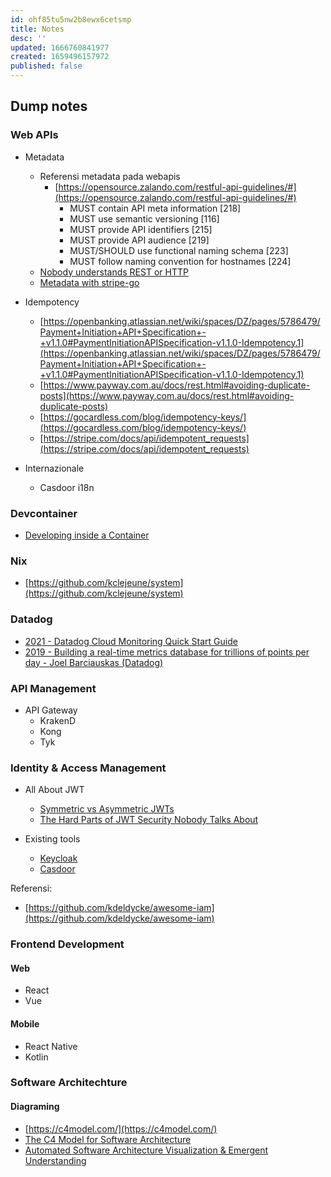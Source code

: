 ```yaml
---
id: ohf85tu5nw2b8ewx6cetsmp
title: Notes
desc: ''
updated: 1666760841977
created: 1659496157972
published: false
---
```


## Dump notes

### Web APIs

- Metadata
  - Referensi metadata pada webapis
    - [https://opensource.zalando.com/restful-api-guidelines/#](https://opensource.zalando.com/restful-api-guidelines/#)
      - MUST contain API meta information [218]
      - MUST use semantic versioning [116]
      - MUST provide API identifiers [215]
      - MUST provide API audience [219]
      - MUST/SHOULD use functional naming schema [223]
      - MUST follow naming convention for hostnames [224]
  - [Nobody understands REST or HTTP](https://steveklabnik.com/writing/nobody-understands-rest-or-http)
  - [Metadata with stripe-go](https://www.youtube.com/watch?v=qeCDxIfneww&feature=emb_title)
  
- Idempotency
  - [https://openbanking.atlassian.net/wiki/spaces/DZ/pages/5786479/Payment+Initiation+API+Specification+-+v1.1.0#PaymentInitiationAPISpecification-v1.1.0-Idempotency.1](https://openbanking.atlassian.net/wiki/spaces/DZ/pages/5786479/Payment+Initiation+API+Specification+-+v1.1.0#PaymentInitiationAPISpecification-v1.1.0-Idempotency.1)
  - [https://www.payway.com.au/docs/rest.html#avoiding-duplicate-posts](https://www.payway.com.au/docs/rest.html#avoiding-duplicate-posts)
  - [https://gocardless.com/blog/idempotency-keys/](https://gocardless.com/blog/idempotency-keys/)
  - [https://stripe.com/docs/api/idempotent_requests](https://stripe.com/docs/api/idempotent_requests)

- Internazionale
  - Casdoor i18n

### Devcontainer

- [Developing inside a Container](https://code.visualstudio.com/docs/remote/containers)

### Nix

- [https://github.com/kclejeune/system](https://github.com/kclejeune/system)

### Datadog

- [2021 - Datadog Cloud Monitoring Quick Start Guide](https://learning.oreilly.com/library/view/datadog-cloud-monitoring/9781800568730/)
- [2019 - Building a real-time metrics database for trillions of points per day - Joel Barciauskas (Datadog)](https://learning.oreilly.com/videos/oreilly-software-architecture/0636920333777/0636920333777-video329424/)

### API Management

- API Gateway
  - KrakenD
  - Kong
  - Tyk

### Identity & Access Management

- All About JWT
  - [Symmetric vs Asymmetric JWTs](https://medium.com/@swayamraina/symmetric-vs-asymmetric-jwts-bd5d1a9567f6)
  - [The Hard Parts of JWT Security Nobody Talks About](https://www.pingidentity.com/en/resources/blog/post/jwt-security-nobody-talks-about.html)

- Existing tools
  - [Keycloak](https://www.keycloak.org/)
  - [Casdoor](https://github.com/casdoor/casdoor)

Referensi:

- [https://github.com/kdeldycke/awesome-iam](https://github.com/kdeldycke/awesome-iam)

### Frontend Development

#### Web

- React
- Vue

#### Mobile

- React Native
- Kotlin

### Software Architechture

#### Diagraming

- [https://c4model.com/](https://c4model.com/)
- [The C4 Model for Software Architecture](https://www.infoq.com/articles/C4-architecture-model/)
- [Automated Software Architecture Visualization & Emergent Understanding](https://esilva.net/articles/automated-software-architecture-visualization)
  
